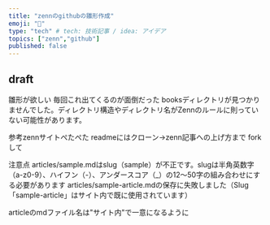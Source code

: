 ```yaml
---
title: "zennのgithubの雛形作成"
emoji: "🥳"
type: "tech" # tech: 技術記事 / idea: アイデア
topics: ["zenn","github"]
published: false
---
```


## draft
雛形が欲しい
毎回これ出てくるのが面倒だった 
booksディレクトリが見つかりませんでした。ディレクトリ構造やディレクトリ名がZennのルールに則っていない可能性があります。

参考zennサイトぺたぺた
readmeにはクローン→zenn記事への上げ方まで forkして

注意点
articles/sample.mdはslug（sample）が不正です。slugは半角英数字（a-z0-9）、ハイフン（-）、アンダースコア（_）の12〜50字の組み合わせにする必要があります
articles/sample-article.mdの保存に失敗しました（Slug「sample-article」はサイト内で既に使用されています）

articleのmdファイル名は"サイト内"で一意になるように
